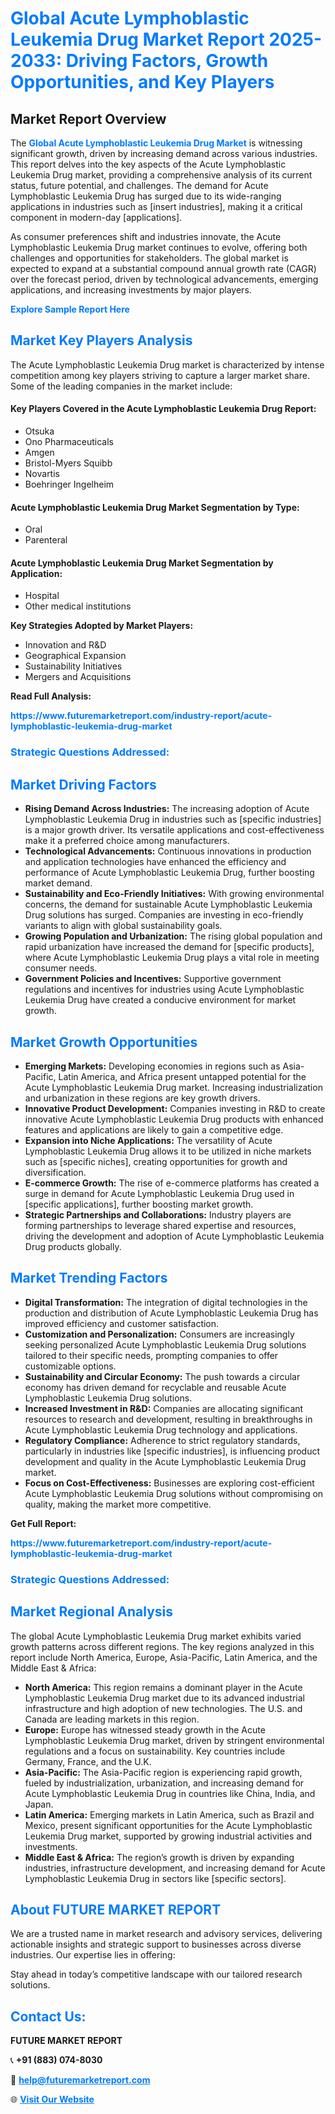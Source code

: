 <h1 style="color: #007BFF;">Global Acute Lymphoblastic Leukemia Drug Market Report 2025-2033: Driving Factors, Growth Opportunities, and Key Players</h1>

<section id="overview">
<h2>Market Report Overview</h2>
<p>The <a href="https://www.futuremarketreport.com/industry-report/acute-lymphoblastic-leukemia-drug-market" style="color: #007BFF; text-decoration: none;"><strong>Global Acute Lymphoblastic Leukemia Drug Market</strong></a> is witnessing significant growth, driven by increasing demand across various industries. This report delves into the key aspects of the Acute Lymphoblastic Leukemia Drug market, providing a comprehensive analysis of its current status, future potential, and challenges. The demand for Acute Lymphoblastic Leukemia Drug has surged due to its wide-ranging applications in industries such as [insert industries], making it a critical component in modern-day [applications].</p>
<p>As consumer preferences shift and industries innovate, the Acute Lymphoblastic Leukemia Drug market continues to evolve, offering both challenges and opportunities for stakeholders. The global market is expected to expand at a substantial compound annual growth rate (CAGR) over the forecast period, driven by technological advancements, emerging applications, and increasing investments by major players.</p>
</section>

<section id="overview">
<p><a href="https://www.futuremarketreport.com/request-sample/reportId=55525" style="color: #007BFF; text-decoration: none;"><strong>Explore Sample Report Here</strong></a></p>
</section>

<section id="key-players">
<h2 style="color: #007BFF;">Market Key Players Analysis</h2>
<p>The Acute Lymphoblastic Leukemia Drug market is characterized by intense competition among key players striving to capture a larger market share. Some of the leading companies in the market include:</p>
<h4>Key Players Covered in the Acute Lymphoblastic Leukemia Drug Report:</h4>
<ul><li>Otsuka</li><li>Ono Pharmaceuticals</li><li>Amgen</li><li>Bristol-Myers Squibb</li><li>Novartis</li><li>Boehringer Ingelheim</li></ul>
<h4>Acute Lymphoblastic Leukemia Drug Market Segmentation by Type:</h4>
<ul><li>Oral</li><li>Parenteral</li></ul>

<h4>Acute Lymphoblastic Leukemia Drug Market Segmentation by Application:</h4>
<ul><li>Hospital</li><li>Other medical institutions</li></ul>
<p><strong>Key Strategies Adopted by Market Players:</strong></p>
<ul>
<li>Innovation and R&D</li>
<li>Geographical Expansion</li>
<li>Sustainability Initiatives</li>
<li>Mergers and Acquisitions</li>
</ul>
</section>

<section>
<p><strong>Read Full Analysis: </strong></p><a href="https://www.futuremarketreport.com/industry-report/acute-lymphoblastic-leukemia-drug-market" style="color: #007BFF; text-decoration: none;"><strong>https://www.futuremarketreport.com/industry-report/acute-lymphoblastic-leukemia-drug-market</strong></a>
<h3 style="color: #007BFF;">Strategic Questions Addressed:</h3>
</section>

<section id="driving-factors">
<h2 style="color: #007BFF;">Market Driving Factors</h2>
<ul>
<li><strong>Rising Demand Across Industries:</strong> The increasing adoption of Acute Lymphoblastic Leukemia Drug in industries such as [specific industries] is a major growth driver. Its versatile applications and cost-effectiveness make it a preferred choice among manufacturers.</li>
<li><strong>Technological Advancements:</strong> Continuous innovations in production and application technologies have enhanced the efficiency and performance of Acute Lymphoblastic Leukemia Drug, further boosting market demand.</li>
<li><strong>Sustainability and Eco-Friendly Initiatives:</strong> With growing environmental concerns, the demand for sustainable Acute Lymphoblastic Leukemia Drug solutions has surged. Companies are investing in eco-friendly variants to align with global sustainability goals.</li>
<li><strong>Growing Population and Urbanization:</strong> The rising global population and rapid urbanization have increased the demand for [specific products], where Acute Lymphoblastic Leukemia Drug plays a vital role in meeting consumer needs.</li>
<li><strong>Government Policies and Incentives:</strong> Supportive government regulations and incentives for industries using Acute Lymphoblastic Leukemia Drug have created a conducive environment for market growth.</li>
</ul>
</section>

<section id="growth-opportunities">
<h2 style="color: #007BFF;">Market Growth Opportunities</h2>
<ul>
<li><strong>Emerging Markets:</strong> Developing economies in regions such as Asia-Pacific, Latin America, and Africa present untapped potential for the Acute Lymphoblastic Leukemia Drug market. Increasing industrialization and urbanization in these regions are key growth drivers.</li>
<li><strong>Innovative Product Development:</strong> Companies investing in R&D to create innovative Acute Lymphoblastic Leukemia Drug products with enhanced features and applications are likely to gain a competitive edge.</li>
<li><strong>Expansion into Niche Applications:</strong> The versatility of Acute Lymphoblastic Leukemia Drug allows it to be utilized in niche markets such as [specific niches], creating opportunities for growth and diversification.</li>
<li><strong>E-commerce Growth:</strong> The rise of e-commerce platforms has created a surge in demand for Acute Lymphoblastic Leukemia Drug used in [specific applications], further boosting market growth.</li>
<li><strong>Strategic Partnerships and Collaborations:</strong> Industry players are forming partnerships to leverage shared expertise and resources, driving the development and adoption of Acute Lymphoblastic Leukemia Drug products globally.</li>
</ul>
</section>

<section id="trending-factors">
<h2 style="color: #007BFF;">Market Trending Factors</h2>
<ul>
<li><strong>Digital Transformation:</strong> The integration of digital technologies in the production and distribution of Acute Lymphoblastic Leukemia Drug has improved efficiency and customer satisfaction.</li>
<li><strong>Customization and Personalization:</strong> Consumers are increasingly seeking personalized Acute Lymphoblastic Leukemia Drug solutions tailored to their specific needs, prompting companies to offer customizable options.</li>
<li><strong>Sustainability and Circular Economy:</strong> The push towards a circular economy has driven demand for recyclable and reusable Acute Lymphoblastic Leukemia Drug solutions.</li>
<li><strong>Increased Investment in R&D:</strong> Companies are allocating significant resources to research and development, resulting in breakthroughs in Acute Lymphoblastic Leukemia Drug technology and applications.</li>
<li><strong>Regulatory Compliance:</strong> Adherence to strict regulatory standards, particularly in industries like [specific industries], is influencing product development and quality in the Acute Lymphoblastic Leukemia Drug market.</li>
<li><strong>Focus on Cost-Effectiveness:</strong> Businesses are exploring cost-efficient Acute Lymphoblastic Leukemia Drug solutions without compromising on quality, making the market more competitive.</li>
</ul>
</section>

<section>
<p><strong>Get Full Report: </strong></p><a href="https://www.futuremarketreport.com/industry-report/acute-lymphoblastic-leukemia-drug-market" style="color: #007BFF; text-decoration: none;"><strong>https://www.futuremarketreport.com/industry-report/acute-lymphoblastic-leukemia-drug-market</strong></a>
<h3 style="color: #007BFF;">Strategic Questions Addressed:</h3>
</section>


<section id="regional-analysis">
<h2 style="color: #007BFF;">Market Regional Analysis</h2>
<p>The global Acute Lymphoblastic Leukemia Drug market exhibits varied growth patterns across different regions. The key regions analyzed in this report include North America, Europe, Asia-Pacific, Latin America, and the Middle East & Africa:</p>
<ul>
<li><strong>North America:</strong> This region remains a dominant player in the Acute Lymphoblastic Leukemia Drug market due to its advanced industrial infrastructure and high adoption of new technologies. The U.S. and Canada are leading markets in this region.</li>
<li><strong>Europe:</strong> Europe has witnessed steady growth in the Acute Lymphoblastic Leukemia Drug market, driven by stringent environmental regulations and a focus on sustainability. Key countries include Germany, France, and the U.K.</li>
<li><strong>Asia-Pacific:</strong> The Asia-Pacific region is experiencing rapid growth, fueled by industrialization, urbanization, and increasing demand for Acute Lymphoblastic Leukemia Drug in countries like China, India, and Japan.</li>
<li><strong>Latin America:</strong> Emerging markets in Latin America, such as Brazil and Mexico, present significant opportunities for the Acute Lymphoblastic Leukemia Drug market, supported by growing industrial activities and investments.</li>
<li><strong>Middle East & Africa:</strong> The region’s growth is driven by expanding industries, infrastructure development, and increasing demand for Acute Lymphoblastic Leukemia Drug in sectors like [specific sectors].</li>
</ul>
</section>

<footer>
<h2 style="color: #007BFF;">About FUTURE MARKET REPORT</h2>
<p>We are a trusted name in market research and advisory services, delivering actionable insights and strategic support to businesses across diverse industries. Our expertise lies in offering:</p>

<p>Stay ahead in today’s competitive landscape with our tailored research solutions.</p>

<h2 style="color: #007BFF;">Contact Us:</h2>
<p><strong>FUTURE MARKET REPORT</strong></p>
<p>📞 <strong>+91 (883) 074-8030</strong></p>
<p>📧 <strong><a href="mailto:help@futuremarketreport.com" style="color: #007BFF;">help@futuremarketreport.com</a></strong></p>
<p>🌐 <strong><a href="https://www.futuremarketreport.com/" style="color: #007BFF;">Visit Our Website</a></strong></p>
</footer>